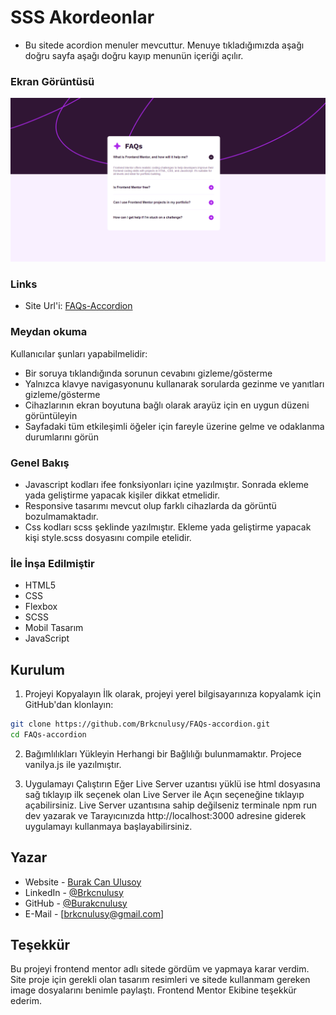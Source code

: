 # SSS Akordeonlar
- Bu sitede acordion menuler mevcuttur. Menuye tıkladığımızda aşağı doğru sayfa aşağı doğru kayıp menunün içeriği açılır.

### Ekran Görüntüsü

![Ekran Görüntüsü](./assets/images/Ekran%20Alıntısı.PNG)

### Links
- Site Url'i: [FAQs-Accordion](https://brkcnulusy.github.io/FAQs-accordion/)

### Meydan okuma

Kullanıcılar şunları yapabilmelidir:

- Bir soruya tıklandığında sorunun cevabını gizleme/gösterme
- Yalnızca klavye navigasyonunu kullanarak sorularda gezinme ve yanıtları gizleme/gösterme
- Cihazlarının ekran boyutuna bağlı olarak arayüz için en uygun düzeni görüntüleyin
- Sayfadaki tüm etkileşimli öğeler için fareyle üzerine gelme ve odaklanma durumlarını görün

### Genel Bakış
- Javascript kodları ifee fonksiyonları içine yazılmıştır. Sonrada ekleme yada geliştirme yapacak kişiler dikkat etmelidir.
- Responsive tasarımı mevcut olup farklı cihazlarda da görüntü bozulmamaktadır.
- Css kodları scss şeklinde yazılmıştır. Ekleme yada geliştirme yapacak kişi style.scss dosyasını compile etelidir.


### İle İnşa Edilmiştir

- HTML5
- CSS
- Flexbox
- SCSS
- Mobil Tasarım 
- JavaScript

## Kurulum

1. Projeyi Kopyalayın
İlk olarak, projeyi yerel bilgisayarınıza kopyalamk için GitHub'dan klonlayın:
```bash
git clone https://github.com/Brkcnulusy/FAQs-accordion.git
cd FAQs-accordion
```
2. Bağımlılıkları Yükleyin
Herhangi bir Bağlılığı bulunmamaktır. Projece vanilya.js ile yazılmıştır.

3. Uygulamayı Çalıştırın
Eğer Live Server uzantısı yüklü ise html dosyasına sağ tıklayıp ilk seçenek olan Live Server ile Açın seçeneğine tıklayıp açabilirsiniz.
Live Server uzantısına sahip değilseniz terminale npm run dev yazarak ve Tarayıcınızda http://localhost:3000 adresine giderek uygulamayı kullanmaya başlayabilirsiniz.

## Yazar

- Website - [Burak Can Ulusoy](https://mavifloravakfi.com/)
- LinkedIn - [@Brkcnulusy](https://www.linkedin.com/in/burak-can-ulusoy-375120272/)
- GitHub - [@Burakcnulusy](https://github.com/Brkcnulusy/)
- E-Mail - [brkcnulusy@gmail.com] 

## Teşekkür

Bu projeyi frontend mentor adlı sitede gördüm ve yapmaya karar verdim. Site proje için gerekli olan tasarım resimleri ve sitede kullanmam gereken image dosyalarını benimle paylaştı. Frontend Mentor Ekibine teşekkür ederim.

